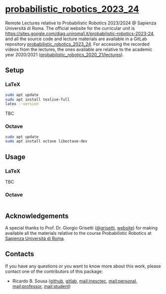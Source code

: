 # [probabilistic_robotics_2023_24](https://github.com/sousarbarb/probabilistic_robotics_2023_24)

Remote Lectures relative to Probabilistic Robotics 2023/2024 @ Sapienza
Università di Roma. The official website for the curricular unit is
https://sites.google.com/diag.uniroma1.it/probabilistic-robotics-2023-24,
and all the source code and lecture materials are available in a GitLab
repository
[probabilistic_robotics_2023_24](https://gitlab.com/grisetti/probabilistic_robotics_2023_24).
For accessing the recorded videos from the lectures, the ones available are
relative to the academic year 2020/2021
([probabilistic_robotics_2020_21/lectures](https://sites.google.com/diag.uniroma1.it/probabilistic-robotics-2020-21/lectures)).

## Setup

### LaTeX

```sh
sudo apt update
sudo apt install texlive-full
latex --version
```

TBC

### Octave

```sh
sudo apt update
sudo apt install octave liboctave-dev
```

## Usage

### LaTeX

TBC

### Octave

```sh

```

## Acknowledgements

A special thanks to Prof. Dr. Giorgio Grisetti
([@grisetti](https://gitlab.com/grisetti),
[website](https://sites.google.com/dis.uniroma1.it/grisetti/home)) for making
available all the materials relative to the course Probabilistic Robotics at
[Sapienza Università di Roma](https://www.uniroma1.it/en/pagina-strutturale/home).

## Contacts

If you have any questions or you want to know more about this work, please
contact one of the contributors of this package:

- Ricardo B. Sousa ([github](https://github.com/sousarbarb/),
  [gitlab](https://gitlab.inesctec.pt/ricardo.b.sousa),
  [mail:inesctec](mailto:ricardo.b.sousa@inesctec.pt),
  [mail:personal](mailto:sousa.ricardob@outlook.com),
  [mail:professor](mailto:rbs@fe.up.pt),
  [mail:student](mailto:up201503004@edu.fe.up.pt))
